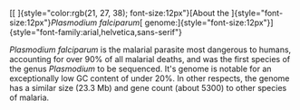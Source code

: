 [[ ]{style="color:rgb(21, 27, 38); font-size:12px"}[About the
]{style="font-size:12px"}*Plasmodium falciparum*[
genome:]{style="font-size:12px"}]{style="font-family:arial,helvetica,sans-serif"}

*Plasmodium falciparum* is the malarial parasite most dangerous to
humans, accounting for over 90% of all malarial deaths, and was the
first species of the genus *Plasmodium* to be sequenced. It\'s genome is
notable for an exceptionally low GC content of under 20%. In other
respects, the genome has a similar size (23.3 Mb) and gene count (about
5300) to other species of malaria.
